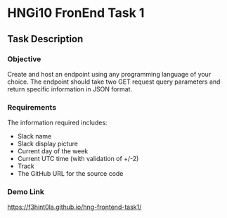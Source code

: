 # HNGi10 FronEnd Task 1

## Task Description

### Objective

Create and host an endpoint using any programming language of your choice.
The endpoint should take two GET request query parameters and return specific information in JSON format.

### Requirements

The information required includes:

- Slack name
- Slack display picture
- Current day of the week
- Current UTC time (with validation of +/-2)
- Track
- The GitHub URL for the source code

### Demo Link
https://f3hint0la.github.io/hng-frontend-task1/
